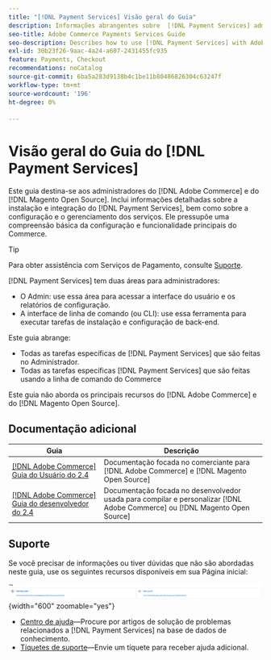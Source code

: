 ```yaml
---
title: "[!DNL Payment Services] Visão geral do Guia"
description: Informações abrangentes sobre  [!DNL Payment Services] administradores do [!DNL Adobe Commerce] for [!DNL Magento Open Source] incluindo instalação e integração
seo-title: Adobe Commerce Payments Services Guide
seo-description: Describes how to use [!DNL Payment Services] with Adobe Commerce or [!DNL Magento Open Source].
exl-id: 30b23f26-9aac-4a24-a607-2431455fc935
feature: Payments, Checkout
recommendations: noCatalog
source-git-commit: 6ba5a283d9138b4c1be11b80486826304c63247f
workflow-type: tm+mt
source-wordcount: '196'
ht-degree: 0%

---
```


# Visão geral do Guia do [!DNL Payment Services]

Este guia destina-se aos administradores do [!DNL Adobe Commerce] e do [!DNL Magento Open Source]. Inclui informações detalhadas sobre a instalação e integração do [!DNL Payment Services], bem como sobre a configuração e o gerenciamento dos serviços. Ele pressupõe uma compreensão básica da configuração e funcionalidade principais do Commerce.

>[!TIP]
>
>Para obter assistência com Serviços de Pagamento, consulte [Suporte](#support).

[!DNL Payment Services] tem duas áreas para administradores:

* O Admin: use essa área para acessar a interface do usuário e os relatórios de configuração.
* A interface de linha de comando (ou CLI): use essa ferramenta para executar tarefas de instalação e configuração de back-end.

Este guia abrange:

* Todas as tarefas específicas de [!DNL Payment Services] que são feitas no Administrador.
* Todas as tarefas específicas [!DNL Payment Services] que são feitas usando a linha de comando do Commerce

Este guia não aborda os principais recursos do [!DNL Adobe Commerce] e do [!DNL Magento Open Source].

## Documentação adicional

| Guia | Descrição |
|------ | ----------- |
| [[!DNL Adobe Commerce] Guia do Usuário do 2.4](https://experienceleague.adobe.com/docs/commerce-admin/user-guides/home.html) | Documentação focada no comerciante para [!DNL Adobe Commerce] e [!DNL Magento Open Source] |
| [[!DNL Adobe Commerce] Guia do desenvolvedor do 2.4](https://developer.adobe.com/commerce/docs) | Documentação focada no desenvolvedor usada para compilar e personalizar [!DNL Adobe Commerce] ou [!DNL Magento Open Source] |

## Suporte

Se você precisar de informações ou tiver dúvidas que não são abordadas neste guia, use os seguintes recursos disponíveis em sua Página inicial:

![Recursos de ajuda](assets/help-resources.png){width="600" zoomable="yes"}

* [Centro de ajuda](https://experienceleague.adobe.com/docs/commerce-knowledge-base/kb/overview.html)—Procure por artigos de solução de problemas relacionados a [!DNL Payment Services] na base de dados de conhecimento.
* [Tíquetes de suporte](https://experienceleague.adobe.com/docs/commerce-knowledge-base/kb/help-center-guide/magento-help-center-user-guide.html#submit-ticket)—Envie um tíquete para receber ajuda adicional.
